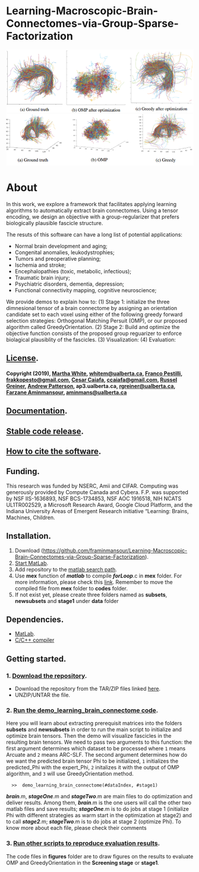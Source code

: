 # Learning-Macroscopic-Brain-Connectomes-via-Group-Sparse-Factorization

![alt tag](https://github.com/framinmansour/Learning-Macroscopic-Brain-Connectomes-via-Group-Sparse-Factorization/blob/master/pictures/Selection_355.png)
![alt tag](https://github.com/framinmansour/Learning-Macroscopic-Brain-Connectomes-via-Group-Sparse-Factorization/blob/master/pictures/Selection_356.png)

# About
In this work, we explore a framework that facilitates applying learning algorithms to automatically extract brain connectomes. Using a tensor encoding, we design an objective with a group-regularizer that prefers biologically plausible fascicle structure. 

The resuts of this software can have a long list of potential applications:
* Normal brain development and aging;
* Congenital anomalies, leukodystrophies;
* Tumors and preoperative planning;
* Ischemia and stroke;
* Encephalopathies (toxic, metabolic, infectious);
* Traumatic brain injury;
* Psychiatric disorders, dementia, depression;
* Functional connectivity mapping, cognitive neuroscience;

We provide demos to explain how to:
 (1) Stage 1: initialize the three dimnesional tensor of a brain connectome by assigning an orientation candidate set to each voxel using either of the following greedy forward selection strategies: Orthogonal Matching Persuit (OMP), or our proposed algorithm called GreedyOrientation.
 (2) Stage 2: Build and optimize the objective function consists of the proposed group reguarizer to enforce biolagical plausiblity of the fascicles.
 (3) Visualization: 
 (4) Evaluation: 
 

## [License](TBA).
#### Copyright (2019), [Martha White](https://webdocs.cs.ualberta.ca/~whitem/), whitem@ualberta.ca, [Franco Pestilli](http://francopestilli.com/), frakkopesto@gmail.com, [Cesar Caiafa](http://web.fi.uba.ar/~ccaiafa), ccaiafa@gmail.com, [Russel Greiner](https://rgreiner6.wixsite.com/greiner), [Andrew Patterson](https://www.linkedin.com/in/andy-patterson-1940b068), ap3.ualberta.ca, rgreiner@ualberta.ca, [Farzane Aminmansour](https://www.linkedin.com/in/faminmansour/), aminmans@ualberta.ca
 
## [Documentation](TBA).

## [Stable code release](TBA).

## [How to cite the software](TBA).

## Funding.
This research was funded by NSERC, Amii and CIFAR. Computing was generously provided by Compute Canada and Cybera. 
F.P. was supported by NSF IIS-1636893, NSF BCS-1734853, NSF AOC 1916518, NIH NCATS UL1TR002529, a Microsoft Research Award, Google Cloud Platform, and the Indiana University Areas of Emergent Research initiative “Learning: Brains, Machines, Children.

## Installation.
1. Download (https://github.com/framinmansour/Learning-Macroscopic-Brain-Connectomes-via-Group-Sparse-Factorization).
2. [Start MatLab](http://www.mathworks.com/help/matlab/startup-and-shutdown.html).
3. Add repository to the [matlab search path](http://www.mathworks.com/help/matlab/ref/addpath.html).
4. Use **mex** function of __*matlab*__ to compile __*forLoop*__.c in **mex** folder. For more information, please check this [link](https://www.mathworks.com/help/matlab/ref/mex.html). Remember to move the compiled file from **mex** folder to **codes** folder.
5. If not exist yet, please create three folders named as **subsets**, **newsubsets** and **stage1** under **data** folder

## Dependencies.
* [MatLab](http://www.mathworks.com/products/matlab/).
* [C/C++ compiler]()

## Getting started.

### 1. [Download the repository](https://github.com/brain-life/encode).
* Download the repository from the TAR/ZIP files linked [here](https://github.com/framinmansour/Learning-Macroscopic-Brain-Connectomes-via-Group-Sparse-Factorization/archive/master.zip).
* UNZIP/UNTAR the file. 

### 2. [Run the demo_learning_brain_connectome code](/code/demo_learning_brain_connectome.m).
Here you will learn about extracting prerequisit matrices into the folders **subsets** and **newsubsets** in order to run the main script to initialize and optimize brain tensors. Then the demo will visualize fascicles in the resulting brain tensors.
We need to pass two arguments to this function: the first argument determines which dataset to be processed where `1` means Arcuate and `2` means ARC-SLF. The second argument determines how do we want the predicted brain tensor Phi to be initialized, `1` initializes the predicted_Phi with the expert_Phi, `2` initalizes it with the output of OMP algorithm, and `3` will use GreedyOrientation method.
```
  >>  demo_learning_brain_connectome(#dataIndex, #stage1)
```
__*brain*__.m,  __*stageOne*__.m and __*stageTwo*__.m are main files to do optimization and deliver results. Among them, __*brain*__.m is the one users will call the other two matlab files and save results; __*stageOne*__.m is to do jobs at stage 1 (initialize Phi with different strategies as warm start in the optimization at stage2) and to call __*stage2*__.m; __*stageTwo*__.m is to do jobs at stage 2 (optimize Phi). To know more about each file, please check their comments

### 3. [Run other scripts to reproduce evaluation results](/code/figures).
The code files in **figures** folder are to draw figures on the results to evaluate OMP and GreedyOrientation in the **Screening stage** or **stage1**.
